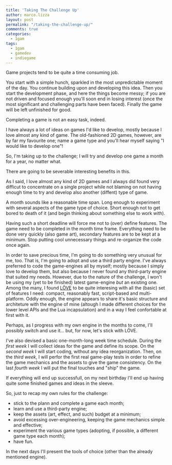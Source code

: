 ```yaml
---
title: 'Taking The Challenge Up'
author: marco.lizza
layout: post
permalink: "/taking-the-challenge-up/"
comments: true
categories: 
  - 1gam
tags: 
  - 1gam
  - gamedev
  - indiegame
---
```


Game projects tend to be quite a time consuming job.

You start with a simple hunch, sparkled in the most unpredictable moment of the day. You continue building upon and developing this idea. Then you start the development phase, and here the things become messy; if you are not driven and focused enough you'll soon end in losing interest (once the most significant and challenging parts have been faced). Finally the game will be left unfinished for good.

Completing a game is not an easy task, indeed.

I have always a lot of ideas on games I'd like to develop, mostly because I love almost any kind of game. The old-fashioned 2D games, however, are by far my favourite one; name a game type and you'll hear myself saying "I would like to develop one"!

So, I'm taking up to the challenge; I will try and develop one game a month for a year, no matter what.

There are going to be severable interesting benefits in this.

As I said, I love almost any kind of 2D games and I always did found very difficut to concentrate on a single project while not blaming on not having enough time to try and develop also another (diffent) type of game.

A month sounds like a reasonable time span. Long enough to experiment with several aspects of the game type of choice. Short enough not to get bored to death of it (and begin thinking about something else to work with).

Having such a short deadline will force me not to (over) define features. The game need to be completed in the month time frame. Everything need to be done very quickly (also game art), secondary features are to be kept at a minimum. Stop putting cool unnecessary things and re-organize the code once again.

In order to save precious time, I'm going to do something very unusual for me, too. That is, I'm going to adopt and use a third party engine. I've always preferred to code the game-engines all by myself; mostly because I simply love to develop them, but also because I never found any third-party engine that suited my needs. However, due to the nature of the challenge, I won't be using my (yet to be finished) latest game-engine *but* an existing one. Among the many, I found [L&Ouml;VE][1] to be quite interesing with all the (basic) set of features I need: compact, reasonably fast, script-based and multi-platform. Oddly enough, the engine appears to share it's basic structure and architeture with the engine of mine (altough I made different choices for the lower level APIs and the Lua incapsulation) and in a way I feel confortable at first with it.

Perhaps, as I progress with my own engine in the months to come, I'll possibly switch and use it... but, for now, let's stick with L&Ouml;VE.

I've also devised a basic one-month-long week time schedule. During the *first week* I will collect ideas for the game and define its scope. On the *second week* I will start coding, without any idea reorganization. Then, on the *third week*, I will perfor the first real game-play tests in order to refine the game mechanics and the assets to give the game consistency. On the last *fourth week* I will put the final touches and "ship" the game.

If everything will end up successfull, on my next birthday I'll end up having quite some finished games and ideas in the sleeve.

So, just to recap my own rules for the challenge:

 * stick to the plann and complete a game each month;
 * learn and use a third-party engine;
 * keep the assets (art, effect, and such) budget at a minimum;
 * avoid excessing over-engineering, keeping the game mechanics simple and effective;
 * experiment the various game types (adopting, if possible, a different game type each month);
 * have fun.

In the next days I'll present the tools of choice (other than the already mentioned engine).

  [1]: http://love2d.org "L&Ouml;VE"